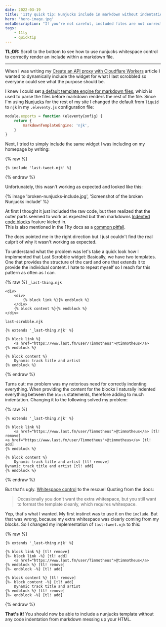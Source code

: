 ```yaml
---
date: 2022-03-19
title: '11ty quick tip: Nunjucks include in markdown without indentation'
hero: 'hero-image.jpg'
metaDescription: "If you're not careful, included files are not correctly rendered."
tags:
    - 11ty
    - quicktip
---
```


**TL;DR:** Scroll to the bottom to see how to use nunjucks whitespace control to correctly render an include within a markdown file.

---

When I was writing my [Create an API proxy with Cloudflare Workers](/api-proxy-with-cloudflare-workers) article I wanted to dynamically include the widget for what I last scrobbled so everyone could see what the purpose should be.

I knew I could set [a default template engine for markdown files](https://www.11ty.dev/docs/config/#default-template-engine-for-markdown-files), which is used to parse the files before markdown renders the rest of the file. Since I'm using [Nunjucks](https://mozilla.github.io/nunjucks/) for the rest of my site I changed the default from `liquid` to `njk` in my `.eleventy.js` configuration file:

```js
module.exports = function (eleventyConfig) {
    return {
        markdownTemplateEngine: 'njk',
    }
}
```

Next, I tried to simply include the same widget I was including on my homepage by writing:

{% raw %}

```
{% include 'last-tweet.njk' %}
```

{% endraw %}

Unfortunately, this wasn't working as expected and looked like this:

{% image 'broken-nunjucks-include.jpg', 'Screenshot of the broken Nunjucks include' %}

At first I thought it just included the raw code, but then realized that the outer parts seemed to work as expected but then markdowns [Indented code blocks](https://spec.commonmark.org/0.28/#indented-code-blocks) feature kicked in.  
This is also mentioned in the 11ty docs as a [common pitfall](https://www.11ty.dev/docs/languages/markdown/#there-are-extra-and-in-my-output).

The docs pointed me in the right direction but I just couldn't find the real culprit of why it wasn't working as expected.

To understand what the problem was let's take a quick look how I implemented that Last Scrobble widget: Basically, we have two templates. One that provides the structure of the card and one that extends it to provide the individual content. I hate to repeat myself so I reach for this pattern as often as I can.

{% raw %}
`_last-thing.njk`

```
<div>
	<div>
        {% block link %}{% endblock %}
    </div>
	{% block content %}{% endblock %}
</div>
```

`last-scrobble.njk`

```
{% extends '_last-thing.njk' %}

{% block link %}
    <a href="https://www.last.fm/user/Timmotheus">@timmotheus</a>
{% endblock %}

{% block content %}
    Dynamic track title and artist
{% endblock %}
```

{% endraw %}

Turns out: my problem was my notorious need for correctly indenting everything. When providing the content for the blocks I naturally indented everything between the `block` statements, therefore adding to much indentation. Changing it to the following solved my problem:

{% raw %}

```
{% extends '_last-thing.njk' %}

{% block link %}
    <a href="https://www.last.fm/user/Timmotheus">@timmotheus</a> [tl! remove]
<a href="https://www.last.fm/user/Timmotheus">@timmotheus</a> [tl! add]
{% endblock %}

{% block content %}
    Dynamic track title and artist [tl! remove]
Dynamic track title and artist [tl! add]
{% endblock %}
```

{% endraw %}

But that's ugly. [Whitespace control](https://mozilla.github.io/nunjucks/templating.html#whitespace-control) to the rescue! Quoting from the docs:

> Occasionally you don't want the extra whitespace, but you still want to format the template cleanly, which requires whitespace.

Yep, that's what I wanted. My first instinct was to use it on the `include`. But that was wrong, because my extra whitespace was clearly coming from my blocks. So I changed my implementation of `last-tweet.njk` to this:

{% raw %}

```
{% extends '_last-thing.njk' %}

{% block link %} [tl! remove]
{%- block link -%} [tl! add]
    <a href="https://www.last.fm/user/Timmotheus">@timmotheus</a>
{% endblock %} [tl! remove]
{%- endblock -%} [tl! add]

{% block content %} [tl! remove]
{%- block content -%} [tl! add]
    Dynamic track title and artist
{% endblock %} [tl! remove]
{%- endblock -%} [tl! add]
```

{% endraw %}

**That's it!** You should now be able to include a nunjucks template without any code indentation from markdown messing up your HTML.
